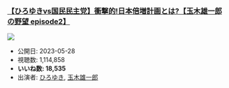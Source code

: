 ### [【ひろゆきvs国民民主党】衝撃的!日本倍増計画とは?【玉木雄一郎の野望 episode2】](https://www.youtube.com/watch?v=EYKExpig3-4)
[![](https://img.youtube.com/vi/EYKExpig3-4/sddefault.jpg)](https://www.youtube.com/watch?v=EYKExpig3-4)
-   公開日: 2023-05-28
-   視聴数: 1,114,858
-   **いいね数: 18,535**
-   出演者: [ひろゆき](/rehacq_fan/people/ひろゆき "wikilink"), [玉木雄一郎](/rehacq_fan/people/玉木雄一郎 "wikilink")
